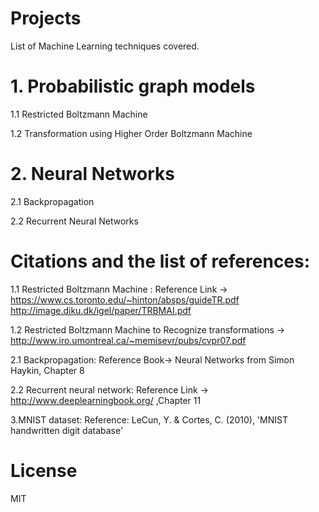# Projects
List of Machine Learning techniques covered.
# 1. Probabilistic graph models
1.1 Restricted Boltzmann Machine

1.2 Transformation using Higher Order Boltzmann Machine
# 2. Neural Networks
2.1 Backpropagation

2.2 Recurrent Neural Networks

# Citations and the list of references:
1.1 Restricted Boltzmann Machine : Reference Link ->
	https://www.cs.toronto.edu/~hinton/absps/guideTR.pdf
	http://image.diku.dk/igel/paper/TRBMAI.pdf 

1.2 Restricted Boltzmann Machine to Recognize transformations -> http://www.iro.umontreal.ca/~memisevr/pubs/cvpr07.pdf 

2.1 Backpropagation: Reference Book-> Neural Networks from Simon Haykin, Chapter 8 

2.2 Recurrent neural network: Reference Link -> http://www.deeplearningbook.org/ ,Chapter 11 

3.MNIST dataset: Reference: LeCun, Y. & Cortes, C. (2010), 'MNIST handwritten digit database'

# License
MIT
